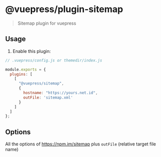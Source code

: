 # @vuepress/plugin-sitemap

> Sitemap plugin for vuepress

## Usage

1. Enable this plugin:

```js
// .vuepress/config.js or themedir/index.js

module.exports = {
  plugins: [
    [
      "@vuepress/sitemap",
      {
        hostname: "https://yours.net.id",
        outFile: 'sitemap.xml'
      }
    ]
  ]
};
```

## Options

All the options of https://npm.im/sitemap plus `outFile` (relative target file name)
